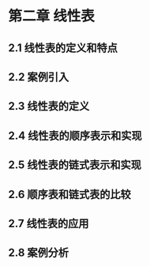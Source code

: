 # 第二章 线性表

## 2.1 线性表的定义和特点

## 2.2 案例引入

## 2.3 线性表的定义

## 2.4 线性表的顺序表示和实现

## 2.5 线性表的链式表示和实现

## 2.6 顺序表和链式表的比较

## 2.7 线性表的应用

## 2.8 案例分析
